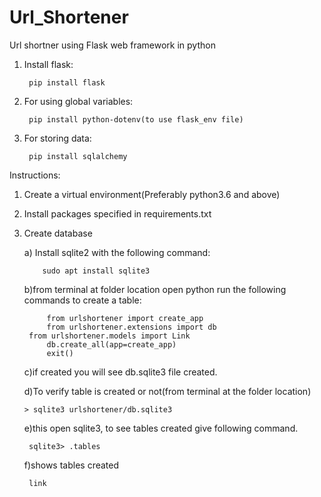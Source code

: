 # Url_Shortener
Url shortner using Flask web framework in python

1. Install flask:

	    pip install flask
2. For using global variables:

	    pip install python-dotenv(to use flask_env file)
3. For storing data:

	    pip install sqlalchemy
Instructions:

1. Create a virtual environment(Preferably python3.6 and above) 
2. Install packages specified in requirements.txt
3. Create database


     a) Install sqlite2 with the following command: 
     
     	   sudo apt install sqlite3   
     b)from terminal at folder location open python run the following commands to create a table:
     
     	    from urlshortener import create_app
            from urlshortener.extensions import db
	    from urlshortener.models import Link
            db.create_all(app=create_app)
            exit()
     c)if created you will see db.sqlite3 file created.
     
     
     d)To verify table is created or not(from terminal at the folder location)
           
	   > sqlite3 urlshortener/db.sqlite3
 	
     e)this open sqlite3, to see tables created give following command.
        
	    sqlite3> .tables
         
     f)shows tables created
        
		link


